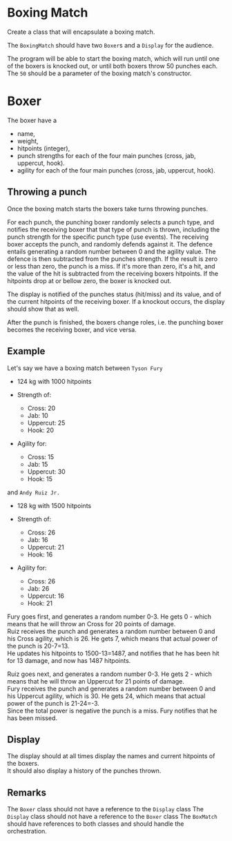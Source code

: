 # Boxing Match

Create a class that will encapsulate a boxing match.

The `BoxingMatch` should have two `Boxer`s and a `Display` for the audience.

The program will be able to start the boxing match, which will run until one of the boxers is knocked out, or until both boxers throw 50 punches each.
The `50` should be a parameter of the boxing match's constructor.

# Boxer

The boxer have a

- name,
- weight,
- hitpoints (integer),
- punch strengths for each of the four main punches (cross, jab, uppercut, hook).
- agility for each of the four main punches (cross, jab, uppercut, hook).

## Throwing a punch

Once the boxing match starts the boxers take turns throwing punches.

For each punch, the punching boxer randomly selects a punch type, and notifies the receiving boxer that that type of punch is thrown, including the punch strength for the specific punch type (use events).
The receiving boxer accepts the punch, and randomly defends against it. The defence entails generating a random number between 0 and the agility value. The defence is then subtracted from the punches strength.
If the result is zero or less than zero, the punch is a miss. If it's more than zero, it's a hit, and the value of the hit is subtracted from the receiving boxers hitpoints.
If the hitpoints drop at or bellow zero, the boxer is knocked out.

The display is notified of the punches status (hit/miss) and its value, and of the current hitpoints of the receiving boxer. If a knockout occurs, the display should show that as well.

After the punch is finished, the boxers change roles, i.e. the punching boxer becomes the receiving boxer, and vice versa.

## Example

Let's say we have a boxing match between `Tyson Fury`

- 124 kg with 1000 hitpoints
- Strength of:

  - Cross: 20
  - Jab: 10
  - Uppercut: 25
  - Hook: 20
- Agility for:

  - Cross: 15
  - Jab: 15
  - Uppercut: 30
  - Hook: 15

and `Andy Ruiz Jr.`

- 128 kg with 1500 hitpoints
- Strength of:

  - Cross: 26
  - Jab: 16
  - Uppercut: 21
  - Hook: 16
- Agility for:

  - Cross: 26
  - Jab: 26
  - Uppercut: 16
  - Hook: 21

Fury goes first, and generates a random number 0-3. He gets 0 - which means that he will throw an Cross for 20 points of damage.  
Ruiz receives the punch and generates a random number between 0 and his Cross agility, which is 26. He gets 7, which means that actual power of the punch is 20-7=13.  
He updates his hitpoints to 1500-13=1487, and notifies that he has been hit for 13 damage, and now has 1487 hitpoints.

Ruiz goes next, and generates a random number 0-3. He gets 2 - which means that he will throw an Uppercut for 21 points of damage.  
Fury receives the punch and generates a random number between 0 and his Uppercut agility, which is 30. He gets 24, which means that actual power of the punch is 21-24=-3.  
Since the total power is negative the punch is a miss. Fury notifies that he has been missed.

## Display

The display should at all times display the names and current hitpoints of the boxers.  
It should also display a history of the punches thrown.

## Remarks

The `Boxer` class should not have a reference to the `Display` class
The `Display` class should not have a reference to the `Boxer` class
The `BoxMatch` should have references to both classes and should handle the orchestration.
